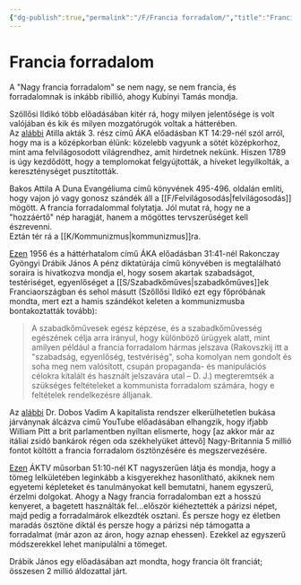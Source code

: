 ```yaml
---
{"dg-publish":true,"permalink":"/F/Francia forradalom/","title":"Francia forradalom","tags":["dg_uploaded"],"created":"2023-11-28T09:21","updated":"2023-11-28T09:21"}
---
```



# Francia forradalom

A "Nagy francia forradalom" se nem nagy, se nem francia, és forradalomnak is inkább ribillió, ahogy Kubínyi Tamás mondja.  

Szöllősi Ildikó több előadásában kitér rá, hogy milyen jelentősége is volt valójában és kik és milyen mozgatórugók voltak a hátterében.  
Az [alábbi](https://www.youtube.com/watch?v=l8HXhN1N9YE) Atilla akták 3. rész című ÁKA előadásban KT 14:29-nél szól arról, hogy ma is a középkorban élünk: közelebb vagyunk a sötét középkorhoz, mint ama felvilágosodott világrendhez, amit hirdetnek nekünk. Hiszen 1789 is úgy kezdődött, hogy a templomokat felgyújtották, a híveket legyilkolták, a kereszténységet pusztították.  

Bakos Attila A Duna Evangéliuma című könyvének 495-496. oldalán említi, hogy vajon jó vagy gonosz szándék áll a [[F/Felvilágosodás\|felvilágosodás]] mögött. A francia forradalommal folytatja. Jól mutat rá, hogy ne a "hozzáértő" nép haragját, hanem a mögöttes tervszerűséget kell észrevenni.  
Eztán tér rá a [[K/Kommunizmus\|kommunizmus]]ra.  

[Ezen](https://www.youtube.com/watch?v=ULTGBGV41Iw) 1956 és a háttérhatalom című ÁKA előadásban 31:41-nél Rakonczay Gyöngyi Drábik János A pénz diktatúrája című könyvében is megtalálható soraira is hivatkozva mondja el, hogy sosem akartak szabadságot, testériséget, egyenlőséget a [[S/Szabadkőműves\|szabadkőműves]]ek Franciaországban és sehol másutt (Szőllősi Ildikó ezt egy főpróbának mondta, mert ezt a hamis szándékot keleten a kommunizmusba bontakoztatták tovább):  
> A szabadkőművesek egész képzése, és a szabadkőművesség egészének célja arra irányul, hogy különböző ürügyek alatt, mint amilyen például a francia forradalom hármas jelszava (Rakovszkij itt a "szabadság, egyenlőség, testvériség", soha komolyan nem gondolt és soha meg nem valósított, csupán propaganda- és manipulációs célokra kitalált és használt jelszavára utal – D. J.) megteremtsék a szükséges feltételeket a kommunista forradalom számára, hogy e feltételek rendelkezésre álljanak.  

Az [alábbi](https://youtu.be/uRQpRxaVtjE) Dr. Dobos Vadim A kapitalista rendszer elkerülhetetlen bukása járványnak álcázva című YouTube előadásában elhangzik, hogy ifjabb William Pitt a brit parlamentben nyíltan elismerte, hogy \[az akkor már az itáliai zsidó bankárok régen oda székhelyüket áttevő\] Nagy-Britannia 5 millió fontot költött a francia forradalom ösztönzésére és megszervezésére.  

[Ezen](https://www.youtube.com/watch?v=_Ss4RC1gd7A) ÁKTV műsorban 51:10-nél KT nagyszerűen látja és mondja, hogy a tömeg lelkületében leginkább a kisgyerekhez hasonlítható, akiknek nem egyetemi képleteket és tanulmányokat kell bemutatni, hanem egyszerű, érzelmi dolgokat. Ahogy a Nagy francia forradalomban ezt a hosszú kenyeret, a bagetett használták fel...először kiéheztették a párizsi népet, majd pedig a forradalmárok elkezdték osztani. És persze hogy ez életben maradás ösztöne diktál és persze hogy a párizsi nép támogatta a forradalmat (már azon az áron, hogy aznap ehessen). Ezekkel az egyszerű módszerekkel lehet manipulálni a tömeget.  

Drábik János egy előadásában azt mondta, hogy francia ölt franciát; összesen 2 millió áldozattal járt.  